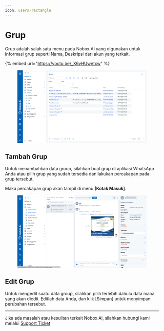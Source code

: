 ```yaml
---
icon: users-rectangle
---
```


# Grup

Grup adalah salah satu menu pada Nobox.Ai yang digunakan untuk informasi grup seperti Nama, Deskripsi dari akun yang terkait.

{% embed url="https://youtu.be/_X6yHUwetxw" %}

<figure><img src="../../.gitbook/assets/1. Tampilan Grup.png" alt=""><figcaption></figcaption></figure>

## **Tambah Grup**

Untuk menambahkan data group, silahkan buat grup di aplikasi WhatsApp Anda atau pilih grup yang sudah tersedia dan lakukan percakapan pada grup tersebut.

Maka percakapan grup akan tampil di menu **\[Kotak Masuk]**.

<figure><img src="../../.gitbook/assets/2. Kotak Masuk Grup.png" alt=""><figcaption></figcaption></figure>

## **Edit Grup**

Untuk mengedit suatu data group, silahkan pilih terlebih dahulu data mana yang akan diedit. Editlah data Anda, dan klik \[Simpan] untuk menyimpan perubahan tersebut.

***

Jika ada masalah atau kesulitan terkait Nobox.Ai, silahkan hubungi kami melalui [Support Ticket](https://crm.nobox.ai/clients/tickets)
